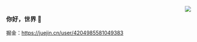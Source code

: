 <img align="right" src="https://github-readme-stats.vercel.app/api?username=FourteenDP&show_icons=true&icon_color=CE1D2D&text_color=718096&bg_color=ffffff&hide_title=true" />

### 你好，世界 👋

掘金：https://juejin.cn/user/4204985581049383
